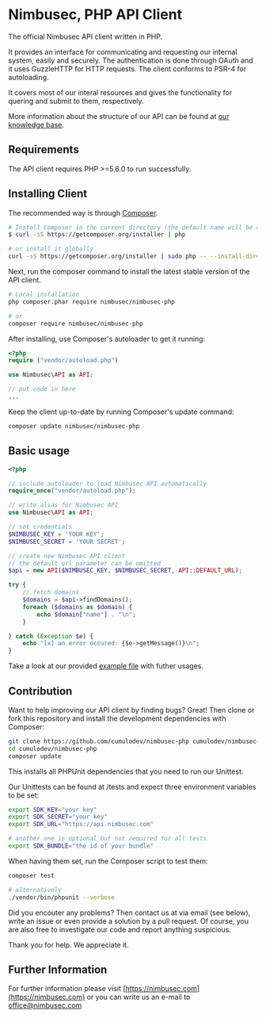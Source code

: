 Nimbusec, PHP API Client
========================

The official Nimbusec API client written in PHP.

It provides an interface for communicating and requesting our internal system, easily and securely. The authentication is done through OAuth and it uses GuzzleHTTP for HTTP requests. The client conforms to PSR-4 for autoloading.

It covers most of our interal resources and gives the functionality for quering and submit to them, respectively.

More information about the structure of our API can be found at [our knowledge base](https://kb.nimbusec.com/API/API).

Requirements
---------------

The API client requires PHP >=5.6.0 to run successfully.

Installing Client
--------------------

The recommended way is through [Composer](https://getcomposer.org/).

```bash
# Install Composer in the current directory (the default name will be composer.phar)
$ curl -sS https://getcomposer.org/installer | php

# or install it globally
curl -sS https://getcomposer.org/installer | sudo php -- --install-dir=/usr/local/bin --filename=composer
```

Next, run the composer command to install the latest stable version of the API client.

```bash
# Local installation
php composer.phar require nimbusec/nimbusec-php

# or
composer require nimbusec/nimbusec-php
```

After installing, use Composer's autoloader to get it running:

```php
<?php
require ("vendor/autoload.php")

use Nimbusec\API as API;

// put code in here
...
```

Keep the client up-to-date by running Composer's update command:

```bash
composer update nimbusec/nimbusec-php
```

Basic usage
-----------

```php
<?php

// include autoloader to load Nimbusec API automatically
require_once("vendor/autoload.php");

// write alias for Nimbusec API
use Nimbusec\API as API;

// set credentials
$NIMBUSEC_KEY = 'YOUR KEY';
$NIMBUSEC_SECRET = 'YOUR SECRET';

// create new Nimbusec API client
// the default url parameter can be omitted
$api = new API($NIMBUSEC_KEY, $NIMBUSEC_SECRET, API::DEFAULT_URL);

try {
    // fetch domains
    $domains = $api->findDomains();
    foreach ($domains as $domain) {
        echo $domain["name"] . "\n";
    }

} catch (Exception $e) {
    echo "[x] an error occured: {$e->getMessage()}\n";
}
```

Take a look at our provided [example file](https://github.com/cumulodev/nimbusec-php/blob/master/example.php) with futher usages.

Contribution
------------

Want to help improving our API client by finding bugs?
Great! Then clone or fork this repository and install the development dependencies with Composer:

```bash
git clone https://github.com/cumulodev/nimbusec-php cumulodev/nimbusec-php
cd cumulodev/nimbusec-php
composer update
```

This installs all PHPUnit dependencies that you need to run our Unittest.

Our Unittests can be found at /tests and expect three environment variables to be set:

```bash
export SDK_KEY="your key"
export SDK_SECRET="your key"
export SDK_URL="https://api.nimbusec.com"

# another one is optional but not required for all tests
export SDK_BUNDLE="the id of your bundle"
```

When having them set, run the Composer script to test them:

```bash
composer test

# alternatively
./vendor/bin/phpunit --verbose
```

Did you encouter any problems? Then contact us at via email (see below), write an issue or even provide a solution by a pull request.
Of course, you are also free to investigate our code and report anything suspicious.

Thank you for help. We appreciate it.

Further Information
-------------------

For further information please visit [https://nimbusec.com](https://nimbusec.com) or you can write us an e-mail to office@nimbusec.com


